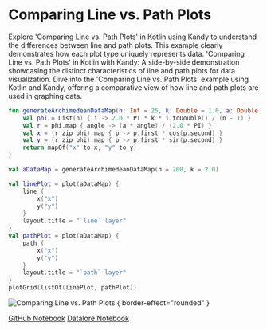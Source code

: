 # Comparing Line vs. Path Plots

<web-summary>
Explore 'Comparing Line vs. Path Plots' in Kotlin using Kandy to understand the differences between line and path plots.
This example clearly demonstrates how each plot type uniquely represents data.
</web-summary>

<card-summary>
'Comparing Line vs. Path Plots' in Kotlin with Kandy:
A side-by-side demonstration showcasing the distinct characteristics of line and path plots for data visualization.
</card-summary>

<link-summary>
Dive into the 'Comparing Line vs. Path Plots' example using Kotlin and Kandy,
offering a comparative view of how line and path plots are used in graphing data.
</link-summary>

<!---IMPORT org.jetbrains.kotlinx.kandy.letsplot.samples.Lines-->

<!---FUN line_and_path_comp_1-->

```kotlin
fun generateArchimedeanDataMap(n: Int = 25, k: Double = 1.0, a: Double = 1.0): Map<String, List<Double>> {
    val phi = List(n) { i -> 2.0 * PI * k * i.toDouble() / (n - 1) }
    val r = phi.map { angle -> (a * angle) / (2.0 * PI) }
    val x = (r zip phi).map { p -> p.first * cos(p.second) }
    val y = (r zip phi).map { p -> p.first * sin(p.second) }
    return mapOf("x" to x, "y" to y)
}

val aDataMap = generateArchimedeanDataMap(n = 200, k = 2.0)
```

<!---END-->

<!---FUN line_and_path_comp_2-->

```kotlin
val linePlot = plot(aDataMap) {
    line {
        x("x")
        y("y")
    }
    layout.title = "`line` layer"
}
val pathPlot = plot(aDataMap) {
    path {
        x("x")
        y("y")
    }
    layout.title = "`path` layer"
}
plotGrid(listOf(linePlot, pathPlot))
```

<!---END-->

![Comparing Line vs. Path Plots](line_and_path_comp.png) { border-effect="rounded" }

<seealso style="cards">
       <category ref="example-ktnb">
           <a href="https://github.com/Kotlin/kandy/blob/main/examples/notebooks/lets-plot/samples/line/comparing_line_vs_path_plots.ipynb" summary="View the notebook on our GitHub repository">GitHub Notebook</a>
           <a href="https://datalore.jetbrains.com/report/static/KQKedA4jDrKu63O53gEN0z/vNGa9Uj5CdUUmnC0bQwch0" summary="Experiment with this example on Datalore">Datalore Notebook</a>
       </category>
</seealso>
